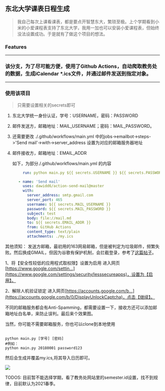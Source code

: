 ## 东北大学课表日程生成
> 我自己每次上课看课表，都是要点开智慧东大，繁琐至极。上个学期看到小米的小爱课程表支持了东北大学，我用一加也可以安装小爱课程表，但始终没法设置成功。于是就有了做这个项目的想法。


### **Features**
-------------
### 该分支，为了尽可能方便，使用了Github Actions，自动爬取教务处的数据，生成iCalendar *.ics文件，并通过邮件发送到指定对象。

--------
### **使用该项目**
> 只需要设置相关的secrets即可
1. 东北大学统一身份认证，学号：USERNAME，密码：PASSWORD

2. 邮件发送方，邮箱地址：MAIL_USERNAME；密码：MAIL_PASSWORD。

3. 还需要更改 ./.github/workflows/main.yml 中的jobs->emailbot->steps->'Send mail'->with->server_address 设置为对应的邮箱服务器地址

4. 邮件接收方，邮箱地址：EMAIL_ADDR

   如下，为部分./.github/workflows/main.yml 的内容


``` yml
        run: python main.py ${{ secrets.USERNAME }} ${{ secrets.PASSWORD }}

      - name: 'Send mail'
        uses: dawidd6/action-send-mail@master
        with:
          server_address: smtp.gmail.com 
          server_port: 465
          username: ${{ secrets.MAIL_USERNAME }}
          password: ${{ secrets.MAIL_PASSWORD }}
          subject: test
          body: file://mail.md
          to: ${{ secrets.EMAIL_ADDR }}
          from: GitHub Actions
          content_type: text/plain
          attachments: ./my.ics

```
其他须知：
    发送方邮箱，最初用的163网易邮箱，但是被判定为垃圾邮件，频繁失败。然后换成GMAIL，但因为谷歌有保护机制，会拦截登录，参考了[这篇帖子](https://segmentfault.com/q/1010000008458788/a-1020000008470509)。

1、将【安全性较低的应用程式取权限】设置为启用
进入网页[https://www.google.com/settin...](https://www.google.com/settings/security/lesssecureapps)，设置为【启用】。

2、解除人机验证锁定
进入网页[https://accounts.google.com/b...](https://accounts.google.com/b/0/DisplayUnlockCaptcha)，点击【继续】。

​	不同的邮箱服务都会有Anti-Spamming，都需要设置一下，接收方还可以添加邮箱地址白名单，来防止误判。最后来个效果图。

当然，你可能不需要邮箱服务，你也可以clone到本地使用

```shell

python main.py [学号] [密码]
#例如：
python main.py 20180001 password123

```
然后会生成并覆盖my.ics,将其导入日历即可。

![](https://user-images.githubusercontent.com/49862786/106231771-6ad00480-622d-11eb-99a3-80517b5c07f4.jpg)

TODOS: 目前暂不能选择学期，看了教务处网站里的semester.id设置，找不到规律，目前默认为2021春季。